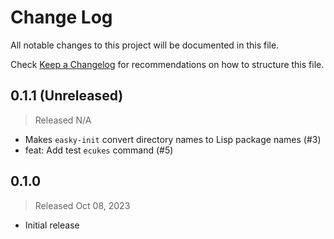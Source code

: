 # Change Log

All notable changes to this project will be documented in this file.

Check [Keep a Changelog](http://keepachangelog.com/) for recommendations on how to structure this file.

## 0.1.1 (Unreleased)
> Released N/A

* Makes `easky-init` convert directory names to Lisp package names (#3)
* feat: Add test `ecukes` command (#5)

## 0.1.0
> Released Oct 08, 2023

* Initial release
